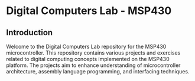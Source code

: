 # Digital Computers Lab - MSP430

## Introduction
Welcome to the Digital Computers Lab repository for the MSP430 microcontroller. This repository contains various projects and exercises related to digital computing concepts implemented on the MSP430 platform. The projects aim to enhance understanding of microcontroller architecture, assembly language programming, and interfacing techniques.
 

